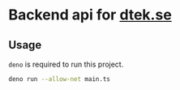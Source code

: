 # Backend api for [dtek.se](https://github.com/Malmz/dtek)

## Usage
`deno` is required to run this project.

```sh
deno run --allow-net main.ts
```